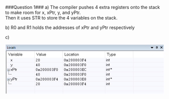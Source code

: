 ###Question 1###
a) The compiler pushes 4 extra registers onto the stack to make room for x, xPtr, y, and yPtr.  
Then it uses STR to store the 4 variables on the stack.

b) R0 and R1 holds the addresses of xPtr and yPtr respectively

c) 

![](swap_pointer.png)



